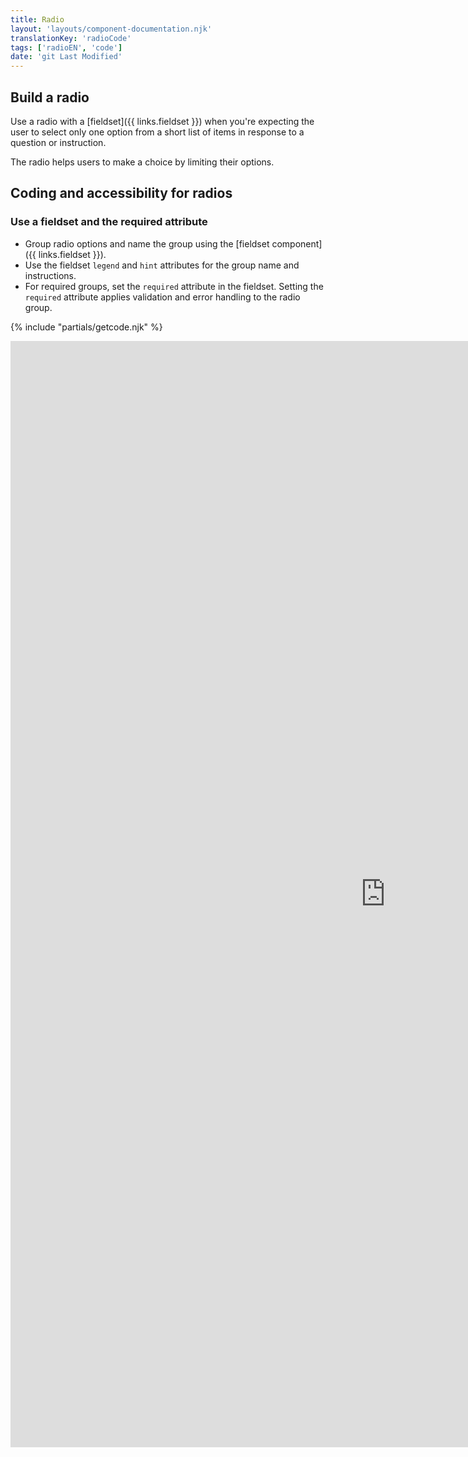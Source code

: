 ```yaml
---
title: Radio
layout: 'layouts/component-documentation.njk'
translationKey: 'radioCode'
tags: ['radioEN', 'code']
date: 'git Last Modified'
---
```


## Build a radio

Use a radio with a [fieldset]({{ links.fieldset }}) when you're expecting the user to select only one option from a short list of items in response to a question or instruction.

The radio helps users to make a choice by limiting their options.

## Coding and accessibility for radios

### Use a fieldset and the required attribute

- Group radio options and name the group using the [fieldset component]({{ links.fieldset }}).
- Use the fieldset `legend` and `hint` attributes for the group name and instructions.
- For required groups, set the `required` attribute in the fieldset. Setting the `required` attribute applies validation and error handling to the radio group.

{% include "partials/getcode.njk" %}

<iframe
  title="Overview of gcds-radio properties and events."
  src="https://cds-snc.github.io/gcds-components/iframe.html?viewMode=docs&demo=true&singleStory=true&id=components-radio--events-properties&lang=en"
  width="1200"
  height="1770"
  style="display: block; margin: 0 auto;"
  frameBorder="0"
  allow="clipboard-write"
></iframe>
